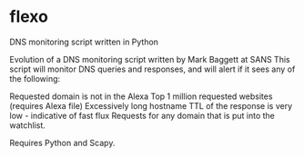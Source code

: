 # flexo
DNS monitoring script written in Python

Evolution of a DNS monitoring script written by Mark Baggett at SANS
This script will monitor DNS queries and responses, and will alert if it sees any of the following:

Requested domain is not in the Alexa Top 1 million requested websites (requires Alexa file)
Excessively long hostname
TTL of the response is very low - indicative of fast flux
Requests for any domain that is put into the watchlist.

Requires Python and Scapy.
